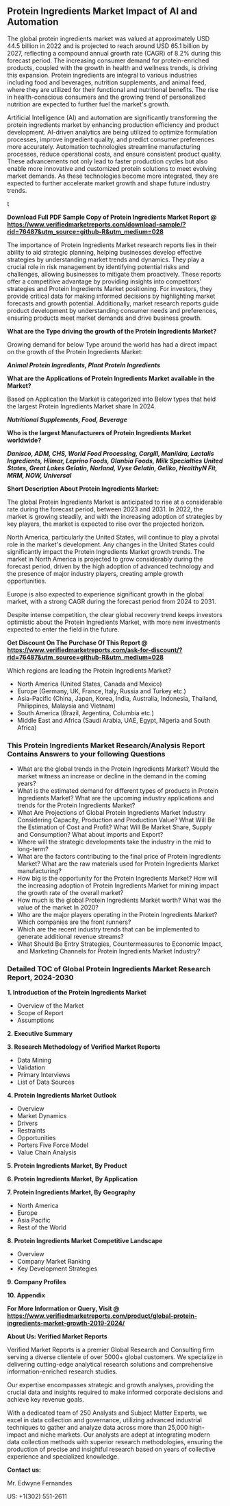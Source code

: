 <h2>Protein Ingredients Market Impact of AI and Automation</h2><p>The global protein ingredients market was valued at approximately USD 44.5 billion in 2022 and is projected to reach around USD 65.1 billion by 2027, reflecting a compound annual growth rate (CAGR) of 8.2% during this forecast period. The increasing consumer demand for protein-enriched products, coupled with the growth in health and wellness trends, is driving this expansion. Protein ingredients are integral to various industries including food and beverages, nutrition supplements, and animal feed, where they are utilized for their functional and nutritional benefits. The rise in health-conscious consumers and the growing trend of personalized nutrition are expected to further fuel the market's growth.</p><p>Artificial Intelligence (AI) and automation are significantly transforming the protein ingredients market by enhancing production efficiency and product development. AI-driven analytics are being utilized to optimize formulation processes, improve ingredient quality, and predict consumer preferences more accurately. Automation technologies streamline manufacturing processes, reduce operational costs, and ensure consistent product quality. These advancements not only lead to faster production cycles but also enable more innovative and customized protein solutions to meet evolving market demands. As these technologies become more integrated, they are expected to further accelerate market growth and shape future industry trends.</p>t</p><p id="" class=""><strong>Download Full PDF Sample Copy of Protein Ingredients Market Report @ <a href="https://www.verifiedmarketreports.com/download-sample/?rid=76487&utm_source=github-R&utm_medium=028" target="_blank">https://www.verifiedmarketreports.com/download-sample/?rid=76487&utm_source=github-R&utm_medium=028</a></strong></p><p>The importance of&nbsp;Protein Ingredients Market research reports lies in their ability to aid strategic planning, helping businesses develop effective strategies by understanding market trends and dynamics. They play a crucial role in risk management by identifying potential risks and challenges, allowing businesses to mitigate them proactively. These reports offer a competitive advantage by providing insights into competitors' strategies and Protein Ingredients Market positioning. For investors, they provide critical data for making informed decisions by highlighting market forecasts and growth potential. Additionally, market research reports guide product development by understanding consumer needs and preferences, ensuring products meet market demands and drive business growth.</p><p><strong>What are the&nbsp;Type driving the growth of the Protein Ingredients Market?</strong></p><p id="" class="">Growing demand for below Type around the world has had a direct impact on the growth of the Protein Ingredients Market:</p><em><strong>Animal Protein Ingredients, Plant Protein Ingredients</strong></em></p><strong>What are the&nbsp;Applications&nbsp;of Protein Ingredients Market available in the Market?</strong></p><p id="" class="">Based on Application the Market is categorized into Below types that held the largest Protein Ingredients Market share In 2024.</p><em><strong>Nutritional Supplements, Food, Beverage</strong></em></p><strong>Who is the largest Manufacturers of Protein Ingredients Market worldwide?</strong></p><p><em><strong>Danisco, ADM, CHS, World Food Processing, Cargill, Manildra, Lactalis Ingredients, Hilmar, Leprino Foods, Glanbia Foods, Milk Specialties United States, Great Lakes Gelatin, Norland, Vyse Gelatin, Geliko, HealthyN Fit, MRM, NOW, Universal</strong></em></p><p id="" class=""><strong>Short Description About Protein Ingredients Market:</strong></p><p>The global Protein Ingredients Market is anticipated to rise at a considerable rate during the forecast period, between 2023 and 2031. In 2022, the market is growing steadily, and with the increasing adoption of strategies by key players, the market is expected to rise over the projected horizon.</p><p>North America, particularly the United States, will continue to play a pivotal role in the market's development. Any changes in the United States could significantly impact the Protein Ingredients Market growth trends. The market in North America is projected to grow considerably during the forecast period, driven by the high adoption of advanced technology and the presence of major industry players, creating ample growth opportunities.</p><p>Europe is also expected to experience significant growth in the global market, with a strong CAGR during the forecast period from 2024 to 2031.</p><p>Despite intense competition, the clear global recovery trend keeps investors optimistic about the Protein Ingredients Market, with more new investments expected to enter the field in the future.</p><p id="" class=""><strong>Get Discount On The Purchase Of This Report @ <a href="https://www.verifiedmarketreports.com/ask-for-discount/?rid=76487&utm_source=github-R&utm_medium=028" target="_blank">https://www.verifiedmarketreports.com/ask-for-discount/?rid=76487&utm_source=github-R&utm_medium=028</a></strong></p>Which regions are leading the Protein Ingredients Market?</p><ul><li>North America (United States, Canada and Mexico)</li><li>Europe (Germany, UK, France, Italy, Russia and Turkey etc.)</li><li>Asia-Pacific (China, Japan, Korea, India, Australia, Indonesia, Thailand, Philippines, Malaysia and Vietnam)</li><li>South America (Brazil, Argentina, Columbia etc.)</li><li>Middle East and Africa (Saudi Arabia, UAE, Egypt, Nigeria and South Africa)</li></ul><h3 id="" class="">This Protein Ingredients Market Research/Analysis Report Contains Answers to your following Questions</h3><ul><li>What are the global trends in the Protein Ingredients Market? Would the market witness an increase or decline in the demand in the coming years?</li><li>What is the estimated demand for different types of products in Protein Ingredients Market? What are the upcoming industry applications and trends for the Protein Ingredients Market?</li><li>What Are Projections of Global Protein Ingredients Market Industry Considering Capacity, Production and Production Value? What Will Be the Estimation of Cost and Profit? What Will Be Market Share, Supply and Consumption? What about imports and Export?</li><li>Where will the strategic developments take the industry in the mid to long-term?</li><li>What are the factors contributing to the final price of Protein Ingredients Market? What are the raw materials used for Protein Ingredients Market manufacturing?</li><li>How big is the opportunity for the Protein Ingredients Market? How will the increasing adoption of Protein Ingredients Market for mining impact the growth rate of the overall market?</li><li>How much is the global Protein Ingredients Market worth? What was the value of the market In 2020?</li><li>Who are the major players operating in the Protein Ingredients Market? Which companies are the front runners?</li><li>Which are the recent industry trends that can be implemented to generate additional revenue streams?</li><li>What Should Be Entry Strategies, Countermeasures to Economic Impact, and Marketing Channels for Protein Ingredients Market Industry?</li></ul><h3 id="" class="">Detailed TOC of Global Protein Ingredients Market Research Report, 2024-2030</h3><p id="" class=""><strong>1. Introduction of the Protein Ingredients Market</strong></p><ul><li>Overview of the Market</li><li>Scope of Report</li><li>Assumptions</li></ul><p id="" class=""><strong>2. Executive Summary</strong></p><p id="" class=""><strong>3. Research Methodology of Verified Market Reports</strong></p><ul><li>Data Mining</li><li>Validation</li><li>Primary Interviews</li><li>List of Data Sources</li></ul><p id="" class=""><strong>4. Protein Ingredients Market Outlook</strong></p><ul><li>Overview</li><li>Market Dynamics</li><li>Drivers</li><li>Restraints</li><li>Opportunities</li><li>Porters Five Force Model</li><li>Value Chain Analysis</li></ul><p id="" class=""><strong>5. Protein Ingredients Market, By Product</strong></p><p id="" class=""><strong>6. Protein Ingredients Market, By Application</strong></p><p id="" class=""><strong>7. Protein Ingredients Market, By Geography</strong></p><ul><li>North America</li><li>Europe</li><li>Asia Pacific</li><li>Rest of the World</li></ul><p id="" class=""><strong>8. Protein Ingredients Market Competitive Landscape</strong></p><ul><li>Overview</li><li>Company Market Ranking</li><li>Key Development Strategies</li></ul><p id="" class=""><strong>9. Company Profiles</strong></p><p id="" class=""><strong>10. Appendix</strong></p><p id="" class=""><strong>For More Information or Query, Visit @ <a href="https://www.verifiedmarketreports.com/product/global-protein-ingredients-market-growth-2019-2024/" target="_blank">https://www.verifiedmarketreports.com/product/global-protein-ingredients-market-growth-2019-2024/</a></strong></p><p id="" class=""><strong>About Us: Verified Market Reports</strong></p><p id="" class="">Verified Market Reports is a premier Global Research and Consulting firm serving a diverse clientele of over 5000+ global customers. We specialize in delivering cutting-edge analytical research solutions and comprehensive information-enriched research studies.</p><p id="" class="">Our expertise encompasses strategic and growth analyses, providing the crucial data and insights required to make informed corporate decisions and achieve key revenue goals.</p><p id="" class="">With a dedicated team of 250 Analysts and Subject Matter Experts, we excel in data collection and governance, utilizing advanced industrial techniques to gather and analyze data across more than 25,000 high-impact and niche markets. Our analysts are adept at integrating modern data collection methods with superior research methodologies, ensuring the production of precise and insightful research based on years of collective experience and specialized knowledge.</p><p id="" class=""><strong>Contact us:</strong></p><p id="" class="">Mr. Edwyne Fernandes</p><p id="" class="">US: +1(302) 551-2611</p>